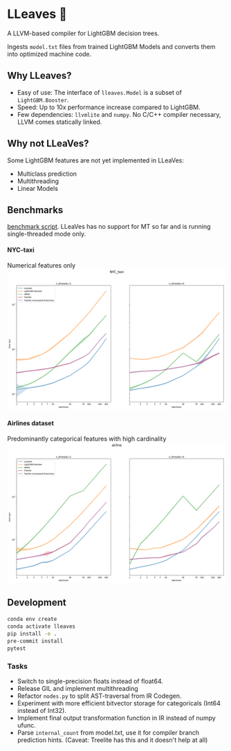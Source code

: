 # LLeaves 🐉
A LLVM-based compiler for LightGBM decision trees.

Ingests `model.txt` files from trained LightGBM Models and
converts them into optimized machine code.

## Why LLeaves?
- Easy of use: The interface of `lleaves.Model` is a subset of `LightGBM.Booster`.
- Speed: Up to 10x performance increase compared to LightGBM.
- Few dependencies: `llvmlite` and `numpy`. No C/C++ compiler necessary, LLVM comes statically linked.
  
## Why not LLeaVes?
Some LightGBM features are not yet implemented in LLeaVes:
- Multiclass prediction
- Multithreading
- Linear Models

## Benchmarks
[benchmark script](benchmarks/simple_timeit.py).
LLeaVes has no support for MT so far and is running single-threaded mode only.
#### NYC-taxi
Numerical features only
![img](benchmarks/NYC_taxi.png)
#### Airlines dataset
Predominantly categorical features with high cardinality
![img](benchmarks/airline.png)

## Development
```bash
conda env create
conda activate lleaves
pip install -e .
pre-commit install
pytest
```

### Tasks
- Switch to single-precision floats instead of float64.
- Release GIL and implement multithreading
- Refactor `nodes.py` to split AST-traversal from IR Codegen.
- Experiment with more efficient bitvector storage for categoricals (Int64 instead of Int32).
- Implement final output transformation function in IR instead of numpy ufunc.
- Parse `internal_count` from model.txt, use it for compiler branch prediction hints. (Caveat: Treelite has this and it doesn't help at all)

